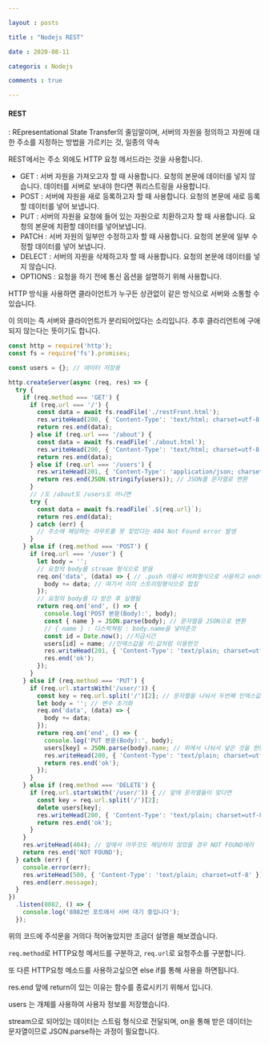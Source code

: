 ```yaml
---

layout : posts

title : "Nodejs REST"

date : 2020-08-11

categoris : Nodejs

comments : true

---
```


<h4>REST</h4>

: REpresentational State Transfer의 줄임말이며, 서버의 자원을 정의하고 자원에 대한 주소를 지정하는 방법을 가르키는 것, 일종의 약속

REST에서는 주소 외에도 HTTP 요청 메서드라는 것을 사용합니다.
- GET : 서버 자원을 가져오고자 할 때 사용합니다. 요청의 본문에 데이터를 넣지 않습니다. 데이터를 서버로 보내야 한다면 쿼리스트링을 사용합니다.
- POST : 서버에 자원을 새로 등록하고자 할 때 사용합니다. 요청의 본문에 새로 등록할 데이터를 넣어 보냅니다.
- PUT : 서버의 자원을 요청에 들어 있는 자원으로 치환하고자 할 때 사용합니다. 요청의 본문에 치환할 데이터를 넣어보냅니다.
- PATCH : 서버 자원의 일부만 수정하고자 할 때 사용합니다. 요청의 본문에 일부 수정할 데이터를 넣어 보냅니다.
- DELECT : 서버의 자원을 삭제하고자 할 때 사용합니다. 요청의 본문에 데이터를 넣지 않습니다.
- OPTIONS : 요청을 하기 전에 통신 옵션을 설명하기 위해 사용합니다.

HTTP 방식을 사용하면 클라이언트가 누구든 상관없이 같은 방식으로 서버와 소통할 수 있습니다.

이 의미는 즉 서버와 클라이언트가 분리되어있다는 소리입니다. 추후 클라리언트에 구애되지 않는다는 뜻이기도 합니다.

```javascript
const http = require('http');
const fs = require('fs').promises;

const users = {}; // 데이터 저장용

http.createServer(async (req, res) => {
  try {
    if (req.method === 'GET') {
      if (req.url === '/') {
        const data = await fs.readFile('./restFront.html');
        res.writeHead(200, { 'Content-Type': 'text/html; charset=utf-8' });
        return res.end(data);
      } else if (req.url === '/about') {
        const data = await fs.readFile('./about.html');
        res.writeHead(200, { 'Content-Type': 'text/html; charset=utf-8' });
        return res.end(data);
      } else if (req.url === '/users') {
        res.writeHead(201, { 'Content-Type': 'application/json; charset=utf-8' });
        return res.end(JSON.stringify(users)); // JSON를 문자열로 변환
      }
      // /도 /about도 /users도 아니면
      try {
        const data = await fs.readFile(`.${req.url}`);
        return res.end(data);
      } catch (err) {
        // 주소에 해당하는 라우트를 못 찾았다는 404 Not Found error 발생
      }
    } else if (req.method === 'POST') {
      if (req.url === '/user') {
        let body = '';
        // 요청의 body를 stream 형식으로 받음
        req.on('data', (data) => { // .push 이용시 버퍼형식으로 사용하고 end에서 문자열을 합쳐서 사용
          body += data; // 여기서 이미 스트리밍형식으로 합침
        });
        // 요청의 body를 다 받은 후 실행됨
        return req.on('end', () => {
          console.log('POST 본문(Body):', body);
          const { name } = JSON.parse(body); // 문자열을 JSON으로 변환
          // { name } : 디스럭쳐링 : body.name을 넣어준것
          const id = Date.now(); //지금시간
          users[id] = name; //인덱스값을 키:값처럼 이용한것
          res.writeHead(201, { 'Content-Type': 'text/plain; charset=utf-8' });
          res.end('ok');
        });
      }
    } else if (req.method === 'PUT') {
      if (req.url.startsWith('/user/')) {
        const key = req.url.split('/')[2]; // 문자열을 나눠서 두번째 인덱스값을 가져온다는 것
        let body = ''; // 변수 초기화
        req.on('data', (data) => {
          body += data;
        });
        return req.on('end', () => {
          console.log('PUT 본문(Body):', body);
          users[key] = JSON.parse(body).name; // 위에서 나눠서 넣은 것을 한번에 넣은 것을 보여줌.
          res.writeHead(200, { 'Content-Type': 'text/plain; charset=utf-8' });
          return res.end('ok');
        });
      }
    } else if (req.method === 'DELETE') {
      if (req.url.startsWith('/user/')) { // 앞에 문자열들이 맞다면
        const key = req.url.split('/')[2];
        delete users[key];
        res.writeHead(200, { 'Content-Type': 'text/plain; charset=utf-8' });
        return res.end('ok');
      }
    }
    res.writeHead(404); // 앞에서 아무것도 해당하지 않았을 경우 NOT FOUND에러
    return res.end('NOT FOUND');
  } catch (err) {
    console.error(err);
    res.writeHead(500, { 'Content-Type': 'text/plain; charset=utf-8' });
    res.end(err.message);
  }
})
  .listen(8082, () => {
    console.log('8082번 포트에서 서버 대기 중입니다');
  });

```  

위의 코드에 주석문을 거의다 적어놓았지만 조금더 설명을 해보겠습니다.

`req.method`로 HTTP요청 메서드를 구분하고, `req.url`로 요청주소를 구분합니다.

또 다른 HTTP요청 메소드를 사용하고싶으면 else if를 통해 사용을 하면됩니다.

res.end 앞에 return이 있는 이유는 함수를 종료시키기 위해서 입니다.

users 는 개체를 사용하여 사용자 정보를 저장했습니다.

stream으로 되어있는 데이터는 스트림 형식으로 전달되며, on을 통해 받은 데이터는 문자열이므로 JSON.parse하는 과정이 필요합니다.
